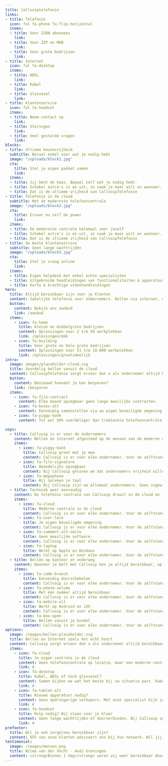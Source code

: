 ```yaml
---
title: Callvoiptelefonie
links:
- title: Telefonie
  icon: fal fa-phone fa-flip-horizontal
  items:
  - title: Voor ISDN abonnees
    link:
  - title: Voor ZZP en MKB
    link:
  - title: Voor grote bedrijven
    link:
- title: Internet
  icon: fal fa-desktop
  items:
  - title: ADSL
    link:
  - title: Kabel
    link:
  - title: Glasvezel
    link:
- title: Klantenservice
  icon: fal fa-headset
  items:
  - title: Neem contact op
    link:
  - title: Storingen
    link:
  - title: Veel gestelde vragen
    link:
blocks:
- title: Ultieme keuzevrijheid
  subtitle: Betaal enkel voor wat je nodig hebt
  image: "/uploads/block1.jpg"
  cta:
    title: Stel je eigen pakket samen
    link:
  items:
  - title: Jij bent de baas. Bepaal zelf wat je nodig hebt.
  - title: Schakel extra's in en uit, zo vaak je maar wilt en wanneer.
  - title: Dat is de ultieme vrijheid van CallvoipTelefonie
- title: Telefonie in de cloud
  subtitle: Met de modernste telefooncentrale
  image: "/uploads/block2.jpg"
  cta:
    title: Ervaar nu zelf de power
    link:
  items:
  - title: De modernste centrale helemaal voor jezelf
  - title: Schakel extra's in en uit, zo vaak je maar wilt en wanneer.
  - title: Dat is de ultieme vrijheid van CallvoipTelefonie
- title: De beste klantenservice
  subtitle: Geen lange wachttijden
  image: "/uploads/block3.jpg"
  cta:
    title: Stel je vraag online
    link:
  items:
  - title: Eigen helpdesk met enkel echte specialisten
  - title: Uitgebreide handleidingen van functionaliteiten & apparatuur
  - title: Korte & krachtige videohandleidingen
hero:
  title: Altijd bereikbaar zijn voor je klanten
  content: Zakelijke telefonie voor ondernemers. Bellen via internet, op kantoor en onderweg. Eenvoudig uit de cloud. Dat is de kracht van bellen met Callvoip.
  button:
    content: Bekijk ons aanbod
    link: /aanbod
  items:
    - icon: fa-home
      title: Kleine en middelgrote bedrijven
      content: Oplossingen voor 2 t/m 50 werkplekken
      link: /oplossingen/mkb
    - icon: fa-building
      title: Voor grote en hele grote bedrijven
      content: Oplossingen voor 51 t/m 10.000 werkplekken
      link: /oplossingen/grootzakelijk
intro:
  image: images/placeholder-cloud.svg
  title: Voordelig bellen vanuit de cloud
  content: CallvoipTelefonie zorgt ervoor dat u als ondernemer altijd bereikbaar bent. Op kantoor via een vasttoestel of onderweg via uw eigen mobiel. Altijd bereikbaar zijn via één en hetzelfde nummer.
  button:
    content: Benieuwd hoeveel je kan besparen?
    link: /besparen
  items:
    - icon: fa-file-contract
      content: Elke maand opzegbaar geen lange moeilijke contracten.
    - icon: fa-boxes-alt
      content: Eenvoudig samenstellen via uw eigen beveiligde omgeving.
    - icon: fa-piggy-bank
      content: Tot wel 50% voordeliger dan tradionele telefooncentrale

usps:
  - title: Callvoip is er voor de ondernemers
    content: Bellen en internet afgestemd op de wensen van de moderne ondernemer
    items:
      - icon: fa-piggy-bank
        title: Callvoip groet met je mee
        content: Callvoip is er voor elke ondernemer. Voor de zelfstandige, die graag bereikbaar is op een vast nummer. Maar wij zijn er ook voor de international met 10.000 werkplekken.
      - icon: fa-file-signature
        title: Maandelijks opzegbaar
        content: Bij Callvoip geloven we dat ondernemers vrijheid willen om te ondernemen. Niet vast willen zitten. Daarom is Callvoip op ieder moment opzegbaar. Wel zo fijn als je andere plannen krijgt.
      - icon: fa-megaphone
        title: Wij spreken je taal
        content: Bij Callvoip zijn we allemaal ondernemers. Geen ingewikelde procedures. Maar op resultaat gericht ondernemen. Daar houden we van bij Callvoip. Ondernemen.
  - title: Techniek weer eenvoudig
    content: De telefonie contrale van Callvoip draait in de cloud en is eenvoudig in gebruikt.
    items:
      - icon: fa-cloud
        title: Moderne centrale in de cloud
        content: Callvoip is er voor elke ondernemer. Voor de zelfstandige, die graag bereikbaar is op een vast nummer. Maar wij zijn er ook voor de international met 10.000 werkplekken.
      - icon: fa-user-lock
        title: Je eigen beveiligde omgeving
        content: Callvoip is er voor elke ondernemer. Voor de zelfstandige, die graag bereikbaar is op een vast nummer. Maar wij zijn er ook voor de international met 10.000 werkplekken.
      - icon: fa-comment-alt-smile
        title: Geen moeilijke software
        content: Callvoip is er voor elke ondernemer. Voor de zelfstandige, die graag bereikbaar is op een vast nummer. Maar wij zijn er ook voor de international met 10.000 werkplekken.
      - icon: fa-laptop
        title: Werkt op Apple en Windows
        content: Callvoip is er voor elke ondernemer. Voor de zelfstandige, die graag bereikbaar is op een vast nummer. Maar wij zijn er ook voor de international met 10.000 werkplekken.
  - title: Bellen op kantoor en onderweg
    content: Wanneer je belt met Callvoip ben je altijd bereikbaar, op kantoor en ook onderweg.
    items:
      - icon: fa-code-branch
        title: Eenvoudig doorschakelen
        content: Callvoip is er voor elke ondernemer. Voor de zelfstandige, die graag bereikbaar is op een vast nummer. Maar wij zijn er ook voor de international met 10.000 werkplekken.
      - icon: fa-phone-volume
        title: Met één nummer altijd bereikbaar
        content: Callvoip is er voor elke ondernemer. Voor de zelfstandige, die graag bereikbaar is op een vast nummer. Maar wij zijn er ook voor de international met 10.000 werkplekken.
      - icon: fa-mobile-alt
        title: Werkt op Android en iOS
        content: Callvoip is er voor elke ondernemer. Voor de zelfstandige, die graag bereikbaar is op een vast nummer. Maar wij zijn er ook voor de international met 10.000 werkplekken.
      - icon: fa-box-open
        title: Bellen vanuit je bundel
        content: Callvoip is er voor elke ondernemer. Voor de zelfstandige, die graag bereikbaar is op een vast nummer. Maar wij zijn er ook voor de international met 10.000 werkplekken.
options:
  image: /images/bellen-placeholder.svg
  title: Bellen en Internet zoals het echt hoort
  content: Callvoip zorgt ervoor dat u als ondernemer altijd bereikbaar bent, dat gaat verder dan alleen maar telefonie. Betrouwbaar internet en goede apparatuur mogen daarbij niet ontbreken.
  items:
    - icon: fa-cloud
      title: Je eigen centrale in de cloud
      content: Geen telefooncentrale op locatie, maar een moderne centrale in de cloud.
      link: #
    - icon: fa-desktop
      title: Kabel, ADSL of toch glasvezel?
      content: Samen kijken we wat het beste bij uw situatie past. Kabel, ADSL of toch glasvezel?
      link: #
    - icon: fa-tablet-alt
      title: Nieuwe apparatuur nodig?
      content: Geen opdringerige verkopers. Met onze specialist kijk je samen of je huidige apparatuur geschikt is.
      link: #
    - icon: fa-headset
      title: Hulp nodig? Wij staan voor je klaar
      content: Geen lange wachttijden of doorverbinden. Bij Callvoip spreek je altijd direct met een specialist.
      link: #
prefooter:
  title: Wil je ook zorgeloos bereikbaar zijn?
  content: 95% van onze klanten adviseert ons bij hun netwerk. Wil jij ook net zoals 10.000 andere klanten van Callvoip zorgeloos bereikbaar zijn? Neem contact op met onze specialisten.
testimonial:
  image: /images/mensen.png
  title: Wilma van der Vecht - Audi Groningen
  content: <strong>Binnen 1 dag</strong> waren wij weer bereikbaar door de hulp van Callvoip. Wij kunnen iedereen Callvoip adviseren
---
```

